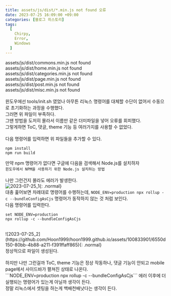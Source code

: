 ```yaml
---
title: assets/js/dist/*.min.js not found 오류
date: 2023-07-25 16:09:00 +09:00
categories: [블로그 히스토리]
tags:
  [
    Chirpy,
	Error,
	Windows
  ]
---
```

assets/js/dist/commons.min.js not found <br>
assets/js/dist/home.min.js not found<br>
assets/js/dist/categories.min.js not found<br>
assets/js/dist/page.min.js not found<br>
assets/js/dist/post.min.js not found<br>
assets/js/dist/misc.min.js not found<br>
<br>
윈도우에선 tools/init.sh 였었나 아무튼 리눅스 명령어를 대체할 수단이 없어서
수동으로 초기화하는 과정을 수행했다.<br>
그러면 위 파일이 부족하다.<br>
그땐 방법을 도저히 몰라서 이름만 같은 더미파일을 넣어 오류를 회피했다.<br>
그렇게하면 ToC, 댓글, theme 기능 등 여러가지를 사용할 수 없었다.<br>
<br>
다음 명령어를 입력하면 위 파일들을 추가할 수 있다.<br>
```
npm install
npm run build 
```

만약 npm 명령어가 없다면 구글에 다음을 검색해서 Node.js를 설치하자<br>
```윈도우에서 NPM을 사용하기 위한 Node.js 설치하는 방법```
<br>
<br>
나만 그런건지 몰라도 에러가 발생한다.<br>
![2023-07-25_1](https://github.com/Hoon1999/hoon1999.github.io/assets/100833901/2b19f5b4-1e64-498b-a6a8-492e30883ca1){: .normal}
<br>
대충 훑어보면 차례대로 명령어를 수행하는데, 
```NODE_ENV=production npx rollup -c --bundleConfigAsCjs``` 
명령어가 동작하지 않는 것 처럼 보인다.<br>
다음 명령어를 입력한다.<br>
```
set NODE_ENV=production
npx rollup -c --bundleConfigAsCjs
```
<br>
![2023-07-25_2](https://github.com/Hoon1999/hoon1999.github.io/assets/100833901/6550d150-80bb-4b88-a211-f391ffaff865){: .normal}
<br>
정상적으로 파일이 생성된다.<br>
<br>
하지만 나만 그런걸까 ToC, theme 기능은 정상 작동하나,
댓글 기능이 안되고 mobile page에서 사이드바가 펼쳐진 상태로 나온다.<br>
```NODE_ENV=production npx rollup -c --bundleConfigAsCjs``` 에러 이후에 더 실행되는 명령어가 있는게 아닐까 생각이 든다.
<br>
정말 리눅스에서 셋팅을 하는게 백배천배낫다는 생각이 든다.